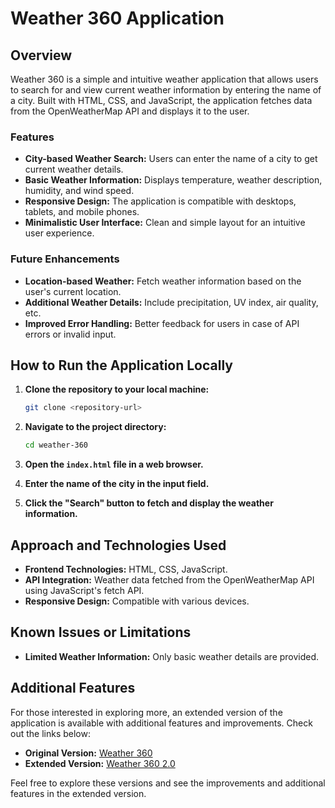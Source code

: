 # Weather 360 Application

## Overview
Weather 360 is a simple and intuitive weather application that allows users to search for and view current weather information by entering the name of a city. Built with HTML, CSS, and JavaScript, the application fetches data from the OpenWeatherMap API and displays it to the user.

### Features
- **City-based Weather Search:** Users can enter the name of a city to get current weather details.
- **Basic Weather Information:** Displays temperature, weather description, humidity, and wind speed.
- **Responsive Design:** The application is compatible with desktops, tablets, and mobile phones.
- **Minimalistic User Interface:** Clean and simple layout for an intuitive user experience.

### Future Enhancements
- **Location-based Weather:** Fetch weather information based on the user's current location.
- **Additional Weather Details:** Include precipitation, UV index, air quality, etc.
- **Improved Error Handling:** Better feedback for users in case of API errors or invalid input.

## How to Run the Application Locally

1. **Clone the repository to your local machine:**
   ```bash
   git clone <repository-url>
   ```

2. **Navigate to the project directory:**
   ```bash
   cd weather-360
   ```

3. **Open the `index.html` file in a web browser.**

4. **Enter the name of the city in the input field.**

5. **Click the "Search" button to fetch and display the weather information.**

## Approach and Technologies Used
- **Frontend Technologies:** HTML, CSS, JavaScript.
- **API Integration:** Weather data fetched from the OpenWeatherMap API using JavaScript's fetch API.
- **Responsive Design:** Compatible with various devices.

## Known Issues or Limitations
- **Limited Weather Information:** Only basic weather details are provided.
  
## Additional Features
For those interested in exploring more, an extended version of the application is available with additional features and improvements. Check out the links below:

- **Original Version:** [Weather 360](https://praneethhosalli.github.io/Weather-Assignment/)
- **Extended Version:** [Weather 360 2.0](https://praneethhosalli.github.io/weather-360-2.0/)

Feel free to explore these versions and see the improvements and additional features in the extended version.
